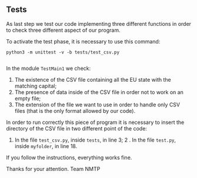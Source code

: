 ## Tests
As last step we test our code implementing three different functions in order to check three different aspect of our program.

To activate the test phase, it is necessary to use this command:

``` 
python3 -m unittest -v -b tests/test_csv.py


``` 

In the module ```TestMain1``` we check:

1. The existence of the CSV file containing all the EU state with the matching capital;
2. The presence of data inside of the CSV file in order not to work on an empty file;
3. The extension of the file we want to use in order to handle only CSV files (that is the only format allowed by our code).

In order to run correctly this piece of program it is necessary to insert the directory of the CSV file in two different point of the code:

1. In the file ```test_csv.py```, inside ```tests```, in line 3;
2 . In the file ```test.py```, inside ```myfolder```, in line 18.

If you follow the instructions, everything works fine.

Thanks for your attention.
Team NMTP
